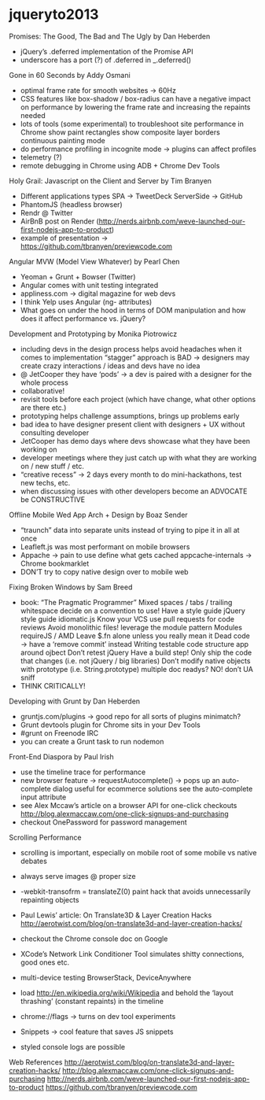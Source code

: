 jqueryto2013
============



Promises: The Good, The Bad and The Ugly by Dan Heberden
- jQuery’s .deferred implementation of the Promise API
- underscore has a port (?) of .deferred in _.deferred()

Gone in 60 Seconds by Addy Osmani
- optimal frame rate for smooth websites → 60Hz
- CSS features like box-shadow / box-radius can have a negative impact on performance by lowering the frame rate and increasing the repaints needed
- lots of tools (some experimental) to troubleshoot site performance in Chrome
show paint rectangles
show composite layer borders
continuous painting mode
- do performance profiling in incognite mode → plugins can affect profiles
- telemetry (?)
- remote debugging in Chrome using ADB + Chrome Dev Tools

Holy Grail: Javascript on the Client and Server by Tim Branyen
- Different applications types
SPA → TweetDeck
ServerSide → GitHub
- PhantomJS (headless browser)
- Rendr @ Twitter
- AirBnB post on Render (http://nerds.airbnb.com/weve-launched-our-first-nodejs-app-to-product)
- example of presentation → https://github.com/tbranyen/previewcode.com

Angular MVW (Model View Whatever) by Pearl Chen
- Yeoman + Grunt + Bowser (Twitter)
- Angular comes with unit testing integrated
- appliness.com →  digital magazine for web devs
- I think Yelp uses Angular (ng- attributes)
- What goes on under the hood in terms of DOM manipulation and how does it affect performance vs. jQuery?

Development and Prototyping by Monika Piotrowicz
- including devs in the design process helps avoid headaches when it comes to implementation
“stagger” approach is BAD → designers may create crazy interactions / ideas and devs have no idea
- @ JetCooper they have ‘pods’ → a dev is paired with a designer for the whole process
- collaborative!
- revisit tools before each project (which have change, what other options are there etc.)
- prototyping helps challenge assumptions, brings up problems early
- bad idea to have designer present client with designers + UX without consulting developer
- JetCooper has demo days where devs showcase what they have been working on
- developer meetings where they just catch up with what they are working on / new stuff / etc.
- “creative recess” → 2 days every month to do mini-hackathons, test new techs, etc.
- when discussing issues with other developers become an ADVOCATE
be CONSTRUCTIVE

Offline Mobile Wed App Arch + Design by Boaz Sender
- “traunch” data into separate units instead of trying to pipe it in all at once
- Leafleft.js was most performant on mobile browsers
- Appache → pain to use 
define what gets cached
appcache-internals → Chrome bookmarklet
- DON’T try to copy native design over to mobile web

Fixing Broken Windows by Sam Breed
- book: “The Pragmatic Programmer”
Mixed spaces / tabs / trailing whitespace
decide on a convention to use!
Have a style guide
jQuery style guide
idiomatic.js
Know your VCS
use pull requests for code reviews
Avoid monolithic files!
leverage the module pattern
Modules
requireJS / AMD
Leave $.fn alone unless you really mean it
Dead code → have a ‘remove commit’ instead
Writing testable code
structure app around ojbect
Don’t retest jQuery
Have a build step! Only ship the code that changes (i.e. not jQuery / big libraries)
Don’t modify native objects with prototype (i.e. String.prototype)
multiple doc readys? NO!
don’t UA sniff
- THINK CRITICALLY!

Developing with Grunt by Dan Heberden
- gruntjs.com/plugins → good repo for all sorts of plugins
minimatch?
- Grunt devtools plugin for Chrome
sits in your Dev Tools
- #grunt on Freenode IRC
- you can create a Grunt task to run nodemon

Front-End Diaspora by Paul Irish
- use the timeline trace for performance
- new browser feature → requestAutocomplete() → pops up an auto-complete dialog
useful for ecommerce solutions
see the auto-complete input attribute
- see Alex Mccaw’s article on a browser API for one-click checkouts
http://blog.alexmaccaw.com/one-click-signups-and-purchasing 
- checkout OnePassword for password management

Scrolling Performance
- scrolling is important, especially on mobile
root of some mobile vs native debates
- always serve images @ proper size
- -webkit-transofrm = translateZ(0)
paint hack that avoids unnecessarily repainting objects
- Paul Lewis’ article: On Translate3D & Layer Creation Hacks
http://aerotwist.com/blog/on-translate3d-and-layer-creation-hacks/
- checkout the Chrome console doc on Google 

- XCode’s Network Link Conditioner Tool
simulates shitty connections, good ones etc.
- multi-device testing
BrowserStack, DeviceAnywhere
- load http://en.wikipedia.org/wiki/Wikipedia and behold the ‘layout thrashing’ (constant repaints) in the timeline
- chrome://flags → turns on dev tool experiments
- Snippets → cool feature that saves JS snippets
- styled console logs are possible

 Web References
http://aerotwist.com/blog/on-translate3d-and-layer-creation-hacks/
http://blog.alexmaccaw.com/one-click-signups-and-purchasing
http://nerds.airbnb.com/weve-launched-our-first-nodejs-app-to-product
https://github.com/tbranyen/previewcode.com
